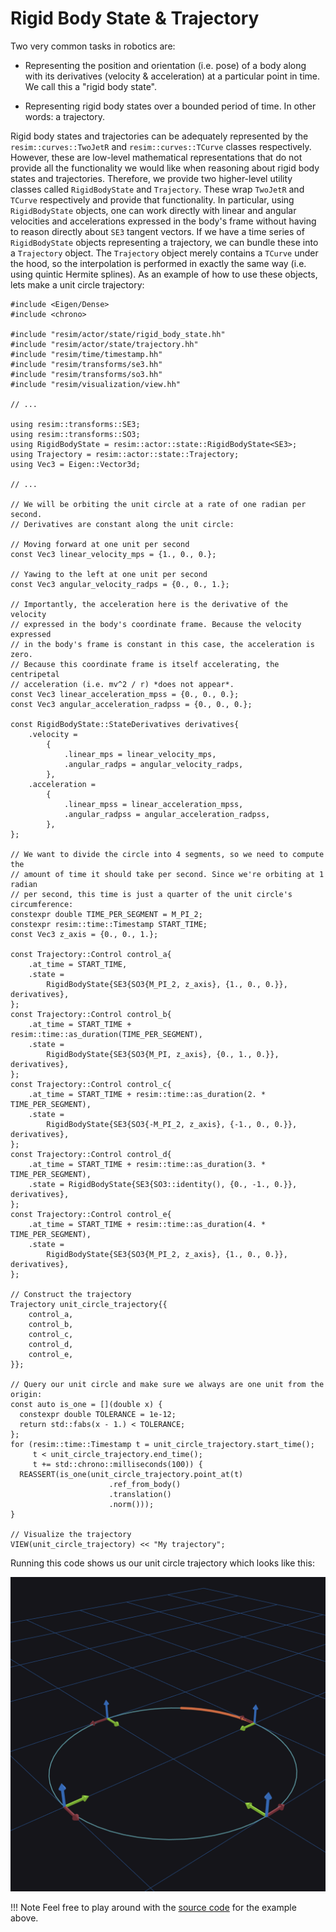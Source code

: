 # Rigid Body State & Trajectory


Two very common tasks in robotics are:

 - Representing the position and orientation (i.e. pose) of a body along with
   its derivatives (velocity & acceleration) at a particular point in time. We
   call this a "rigid body state".

 - Representing rigid body states over a bounded period of time. In other
   words: a trajectory.

Rigid body states and trajectories can be adequately represented by the
`resim::curves::TwoJetR` and `resim::curves::TCurve` classes respectively.
However, these are low-level mathematical representations that do not provide
all the functionality we would like when reasoning about rigid body states and
trajectories. Therefore, we provide two higher-level utility classes called
`RigidBodyState` and `Trajectory`. These wrap `TwoJetR` and `TCurve`
respectively and provide that functionality. In particular, using
`RigidBodyState` objects, one can work directly with linear and angular
velocities and accelerations expressed in the body's frame without having to
reason directly about `SE3` tangent vectors. If we have a time series of
`RigidBodyState` objects representing a trajectory, we can bundle these into a
`Trajectory` object. The `Trajectory` object merely contains a `TCurve` under
the hood, so the interpolation is performed in exactly the same way (i.e. using
quintic Hermite splines). As an example of how to use these objects, lets make
a unit circle trajectory:

```
#include <Eigen/Dense>
#include <chrono>

#include "resim/actor/state/rigid_body_state.hh"
#include "resim/actor/state/trajectory.hh"
#include "resim/time/timestamp.hh"
#include "resim/transforms/se3.hh"
#include "resim/transforms/so3.hh"
#include "resim/visualization/view.hh"

// ...

using resim::transforms::SE3;
using resim::transforms::SO3;
using RigidBodyState = resim::actor::state::RigidBodyState<SE3>;
using Trajectory = resim::actor::state::Trajectory;
using Vec3 = Eigen::Vector3d;

// ...

// We will be orbiting the unit circle at a rate of one radian per second.
// Derivatives are constant along the unit circle:

// Moving forward at one unit per second
const Vec3 linear_velocity_mps = {1., 0., 0.};

// Yawing to the left at one unit per second
const Vec3 angular_velocity_radps = {0., 0., 1.};

// Importantly, the acceleration here is the derivative of the velocity
// expressed in the body's coordinate frame. Because the velocity expressed
// in the body's frame is constant in this case, the acceleration is zero.
// Because this coordinate frame is itself accelerating, the centripetal
// acceleration (i.e. mv^2 / r) *does not appear*.
const Vec3 linear_acceleration_mpss = {0., 0., 0.};
const Vec3 angular_acceleration_radpss = {0., 0., 0.};

const RigidBodyState::StateDerivatives derivatives{
    .velocity =
        {
            .linear_mps = linear_velocity_mps,
            .angular_radps = angular_velocity_radps,
        },
    .acceleration =
        {
            .linear_mpss = linear_acceleration_mpss,
            .angular_radpss = angular_acceleration_radpss,
        },
};

// We want to divide the circle into 4 segments, so we need to compute the
// amount of time it should take per second. Since we're orbiting at 1 radian
// per second, this time is just a quarter of the unit circle's circumference:
constexpr double TIME_PER_SEGMENT = M_PI_2;
constexpr resim::time::Timestamp START_TIME;
const Vec3 z_axis = {0., 0., 1.};

const Trajectory::Control control_a{
    .at_time = START_TIME,
    .state =
        RigidBodyState{SE3{SO3{M_PI_2, z_axis}, {1., 0., 0.}}, derivatives},
};
const Trajectory::Control control_b{
    .at_time = START_TIME + resim::time::as_duration(TIME_PER_SEGMENT),
    .state =
        RigidBodyState{SE3{SO3{M_PI, z_axis}, {0., 1., 0.}}, derivatives},
};
const Trajectory::Control control_c{
    .at_time = START_TIME + resim::time::as_duration(2. * TIME_PER_SEGMENT),
    .state =
        RigidBodyState{SE3{SO3{-M_PI_2, z_axis}, {-1., 0., 0.}}, derivatives},
};
const Trajectory::Control control_d{
    .at_time = START_TIME + resim::time::as_duration(3. * TIME_PER_SEGMENT),
    .state = RigidBodyState{SE3{SO3::identity(), {0., -1., 0.}}, derivatives},
};
const Trajectory::Control control_e{
    .at_time = START_TIME + resim::time::as_duration(4. * TIME_PER_SEGMENT),
    .state =
        RigidBodyState{SE3{SO3{M_PI_2, z_axis}, {1., 0., 0.}}, derivatives},
};

// Construct the trajectory
Trajectory unit_circle_trajectory{{
    control_a,
    control_b,
    control_c,
    control_d,
    control_e,
}};

// Query our unit circle and make sure we always are one unit from the origin:
const auto is_one = [](double x) {
  constexpr double TOLERANCE = 1e-12;
  return std::fabs(x - 1.) < TOLERANCE;
};
for (resim::time::Timestamp t = unit_circle_trajectory.start_time();
     t < unit_circle_trajectory.end_time();
     t += std::chrono::milliseconds(100)) {
  REASSERT(is_one(unit_circle_trajectory.point_at(t)
                      .ref_from_body()
                      .translation()
                      .norm()));
}

// Visualize the trajectory
VIEW(unit_circle_trajectory) << "My trajectory";
```

Running this code shows us our unit circle trajectory which looks like this:

![Trajectory Example](./trajectory.png)

!!! Note
    Feel free to play around with the [source
    code](https://github.com/resim-ai/re-core/blob/main/resim/examples/trajectory.cc)
    for the example above.
